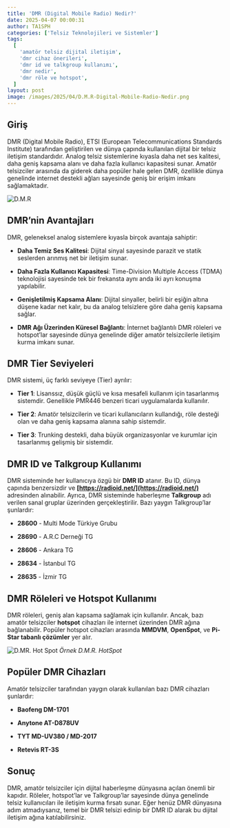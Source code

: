 ```yaml
---
title: 'DMR (Digital Mobile Radio) Nedir?'
date: 2025-04-07 00:00:31
author: TA1SPH
categories: ['Telsiz Teknolojileri ve Sistemler']
tags:
  [
    'amatör telsiz dijital iletişim',
    'dmr cihaz önerileri',
    'dmr id ve talkgroup kullanımı',
    'dmr nedir',
    'dmr röle ve hotspot',
  ]
layout: post
image: /images/2025/04/D.M.R-Digital-Mobile-Radio-Nedir.png
---
```


## **Giriş**

DMR (Digital Mobile Radio), ETSI (European Telecommunications Standards Institute) tarafından geliştirilen ve dünya çapında kullanılan dijital bir telsiz iletişim standardıdır. Analog telsiz sistemlerine kıyasla daha net ses kalitesi, daha geniş kapsama alanı ve daha fazla kullanıcı kapasitesi sunar. Amatör telsizciler arasında da giderek daha popüler hale gelen DMR, özellikle dünya genelinde internet destekli ağları sayesinde geniş bir erişim imkanı sağlamaktadır.

![D.M.R](/images/2025/04/log_plot_country_flags_2_HD-300x188.png)

## **DMR’nin Avantajları**

DMR, geleneksel analog sistemlere kıyasla birçok avantaja sahiptir:

- **Daha Temiz Ses Kalitesi**: Dijital sinyal sayesinde parazit ve statik seslerden arınmış net bir iletişim sunar.

- **Daha Fazla Kullanıcı Kapasitesi**: Time-Division Multiple Access (TDMA) teknolojisi sayesinde tek bir frekansta aynı anda iki ayrı konuşma yapılabilir.

- **Genişletilmiş Kapsama Alanı**: Dijital sinyaller, belirli bir eşiğin altına düşene kadar net kalır, bu da analog telsizlere göre daha geniş kapsama sağlar.

- **DMR Ağı Üzerinden Küresel Bağlantı**: İnternet bağlantılı DMR röleleri ve hotspot’lar sayesinde dünya genelinde diğer amatör telsizcilerle iletişim kurma imkanı sunar.

## **DMR Tier Seviyeleri**

DMR sistemi, üç farklı seviyeye (Tier) ayrılır:

- **Tier 1**: Lisanssız, düşük güçlü ve kısa mesafeli kullanım için tasarlanmış sistemdir. Genellikle PMR446 benzeri ticari uygulamalarda kullanılır.

- **Tier 2**: Amatör telsizcilerin ve ticari kullanıcıların kullandığı, röle desteği olan ve daha geniş kapsama alanına sahip sistemdir.

- **Tier 3**: Trunking destekli, daha büyük organizasyonlar ve kurumlar için tasarlanmış gelişmiş bir sistemdir.

## **DMR ID ve Talkgroup Kullanımı**

DMR sisteminde her kullanıcıya özgü bir **DMR ID** atanır. Bu ID, dünya çapında benzersizdir ve **[https://radioid.net/](https://radioid.net/)** adresinden alınabilir. Ayrıca, DMR sisteminde haberleşme **Talkgroup** adı verilen sanal gruplar üzerinden gerçekleştirilir. Bazı yaygın Talkgroup’lar şunlardır:

- **28600** - Multi Mode Türkiye Grubu

- **28690** - A.R.C Derneği TG

- **28606** - Ankara TG

- **28634** - İstanbul TG

- **28635** - İzmir TG

## **DMR Röleleri ve Hotspot Kullanımı**

DMR röleleri, geniş alan kapsama sağlamak için kullanılır. Ancak, bazı amatör telsizciler **hotspot** cihazları ile internet üzerinden DMR ağına bağlanabilir. Popüler hotspot cihazları arasında **MMDVM**, **OpenSpot**, ve **Pi-Star tabanlı çözümler** yer alır.

![D.MR. Hot Spot](/images/2025/04/DMR-HS-300x300.png)
*Örnek D.M.R. HotSpot*

## **Popüler DMR Cihazları**

Amatör telsizciler tarafından yaygın olarak kullanılan bazı DMR cihazları şunlardır:

- **Baofeng DM-1701**

- **Anytone AT-D878UV**

- **TYT MD-UV380 / MD-2017**

- **Retevis RT-3S**

## **Sonuç**

DMR, amatör telsizciler için dijital haberleşme dünyasına açılan önemli bir kapıdır. Röleler, hotspot’lar ve Talkgroup’lar sayesinde dünya genelinde telsiz kullanıcıları ile iletişim kurma fırsatı sunar. Eğer henüz DMR dünyasına adım atmadıysanız, temel bir DMR telsizi edinip bir DMR ID alarak bu dijital iletişim ağına katılabilirsiniz.
